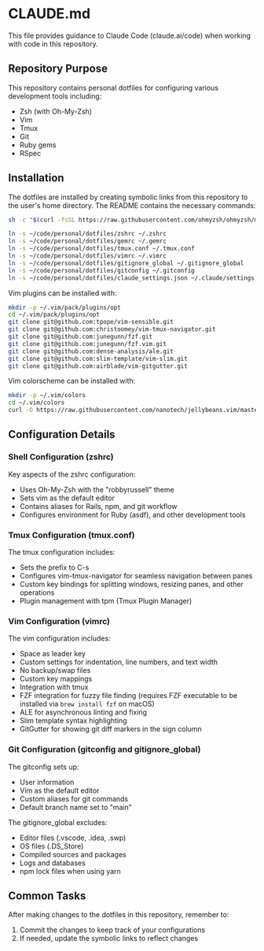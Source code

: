 # CLAUDE.md

This file provides guidance to Claude Code (claude.ai/code) when working with code in this repository.

## Repository Purpose

This repository contains personal dotfiles for configuring various development tools including:

- Zsh (with Oh-My-Zsh)
- Vim
- Tmux
- Git
- Ruby gems
- RSpec

## Installation

The dotfiles are installed by creating symbolic links from this repository to the user's home directory. The README contains the necessary commands:

```bash
sh -c "$(curl -fsSL https://raw.githubusercontent.com/ohmyzsh/ohmyzsh/master/tools/install.sh)"

ln -s ~/code/personal/dotfiles/zshrc ~/.zshrc
ln -s ~/code/personal/dotfiles/gemrc ~/.gemrc
ln -s ~/code/personal/dotfiles/tmux.conf ~/.tmux.conf
ln -s ~/code/personal/dotfiles/vimrc ~/.vimrc
ln -s ~/code/personal/dotfiles/gitignore_global ~/.gitignore_global
ln -s ~/code/personal/dotfiles/gitconfig ~/.gitconfig
ln -s ~/code/personal/dotfiles/claude_settings.json ~/.claude/settings.json
```

Vim plugins can be installed with:

```bash
mkdir -p ~/.vim/pack/plugins/opt
cd ~/.vim/pack/plugins/opt
git clone git@github.com:tpope/vim-sensible.git
git clone git@github.com:christoomey/vim-tmux-navigator.git
git clone git@github.com:junegunn/fzf.git
git clone git@github.com:junegunn/fzf.vim.git
git clone git@github.com:dense-analysis/ale.git
git clone git@github.com:slim-template/vim-slim.git
git clone git@github.com:airblade/vim-gitgutter.git
```

Vim colorscheme can be installed with:

```bash
mkdir -p ~/.vim/colors
cd ~/.vim/colors
curl -O https://raw.githubusercontent.com/nanotech/jellybeans.vim/master/colors/jellybeans.vim
```

## Configuration Details

### Shell Configuration (zshrc)

Key aspects of the zshrc configuration:
- Uses Oh-My-Zsh with the "robbyrussell" theme
- Sets vim as the default editor
- Contains aliases for Rails, npm, and git workflow
- Configures environment for Ruby (asdf), and other development tools

### Tmux Configuration (tmux.conf)

The tmux configuration includes:
- Sets the prefix to C-s
- Configures vim-tmux-navigator for seamless navigation between panes
- Custom key bindings for splitting windows, resizing panes, and other operations
- Plugin management with tpm (Tmux Plugin Manager)

### Vim Configuration (vimrc)

The vim configuration includes:
- Space as leader key
- Custom settings for indentation, line numbers, and text width
- No backup/swap files
- Custom key mappings
- Integration with tmux
- FZF integration for fuzzy file finding (requires FZF executable to be installed via `brew install fzf` on macOS)
- ALE for asynchronous linting and fixing
- Slim template syntax highlighting
- GitGutter for showing git diff markers in the sign column

### Git Configuration (gitconfig and gitignore_global)

The gitconfig sets up:
- User information
- Vim as the default editor
- Custom aliases for git commands
- Default branch name set to "main"

The gitignore_global excludes:
- Editor files (.vscode, .idea, .swp)
- OS files (.DS_Store)
- Compiled sources and packages
- Logs and databases
- npm lock files when using yarn

## Common Tasks

After making changes to the dotfiles in this repository, remember to:

1. Commit the changes to keep track of your configurations
2. If needed, update the symbolic links to reflect changes
